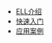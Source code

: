 <!-- docs/_sidebar.md -->

- [ELL介绍](/README.md)
- [快速入门](zh-cn/start/start.md)
- [应用案例](zh-cn/app/app.md)